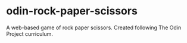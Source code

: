 # odin-rock-paper-scissors
A web-based game of rock paper scissors. Created following The Odin Project curriculum.
